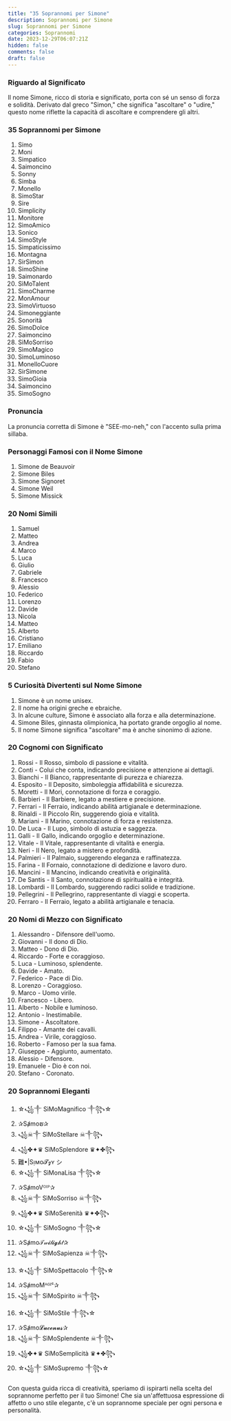 ```yaml
---
title: "35 Soprannomi per Simone"
description: Soprannomi per Simone
slug: Soprannomi per Simone
categories: Soprannomi
date: 2023-12-29T06:07:21Z
hidden: false
comments: false
draft: false
---
```



### Riguardo al Significato

Il nome Simone, ricco di storia e significato, porta con sé un senso di forza e solidità. Derivato dal greco "Simon," che significa "ascoltare" o "udire," questo nome riflette la capacità di ascoltare e comprendere gli altri.

### 35 Soprannomi per Simone

1. Simo
2. Moni
3. Simpatico
4. Saimoncino
5. Sonny
6. Simba
7. Monello
8. SimoStar
9. Sire
10. Simplicity
11. Monitore
12. SìmoAmico
13. Sonico
14. SimoStyle
15. Simpaticissimo
16. Montagna
17. SirSimon
18. SimoShine
19. Saimonardo
20. SìMoTalent
21. SimoCharme
22. MonAmour
23. SimoVirtuoso
24. Sìmoneggiante
25. Sonorità
26. SimoDolce
27. Saimoncino
28. SìMoSorriso
29. SìmoMagico
30. SimoLuminoso
31. MonelloCuore
32. SirSimone
33. SimoGioia
34. Saimoncino
35. SìmoSogno

### Pronuncia

La pronuncia corretta di Simone è "SEE-mo-neh," con l'accento sulla prima sillaba.

### Personaggi Famosi con il Nome Simone

1. Simone de Beauvoir
2. Simone Biles
3. Simone Signoret
4. Simone Weil
5. Simone Missick

### 20 Nomi Simili

1. Samuel
2. Matteo
3. Andrea
4. Marco
5. Luca
6. Giulio
7. Gabriele
8. Francesco
9. Alessio
10. Federico
11. Lorenzo
12. Davide
13. Nicola
14. Matteo
15. Alberto
16. Cristiano
17. Emiliano
18. Riccardo
19. Fabio
20. Stefano

### 5 Curiosità Divertenti sul Nome Simone

1. Simone è un nome unisex.
2. Il nome ha origini greche e ebraiche.
3. In alcune culture, Simone è associato alla forza e alla determinazione.
4. Simone Biles, ginnasta olimpionica, ha portato grande orgoglio al nome.
5. Il nome Simone significa "ascoltare" ma è anche sinonimo di azione.

### 20 Cognomi con Significato

1. Rossi - Il Rosso, simbolo di passione e vitalità.
2. Conti - Colui che conta, indicando precisione e attenzione ai dettagli.
3. Bianchi - Il Bianco, rappresentante di purezza e chiarezza.
4. Esposito - Il Deposito, simboleggia affidabilità e sicurezza.
5. Moretti - Il Mori, connotazione di forza e coraggio.
6. Barbieri - Il Barbiere, legato a mestiere e precisione.
7. Ferrari - Il Ferraio, indicando abilità artigianale e determinazione.
8. Rinaldi - Il Piccolo Rin, suggerendo gioia e vitalità.
9. Mariani - Il Marino, connotazione di forza e resistenza.
10. De Luca - Il Lupo, simbolo di astuzia e saggezza.
11. Galli - Il Gallo, indicando orgoglio e determinazione.
12. Vitale - Il Vitale, rappresentante di vitalità e energia.
13. Neri - Il Nero, legato a mistero e profondità.
14. Palmieri - Il Palmaio, suggerendo eleganza e raffinatezza.
15. Farina - Il Fornaio, connotazione di dedizione e lavoro duro.
16. Mancini - Il Mancino, indicando creatività e originalità.
17. De Santis - Il Santo, connotazione di spiritualità e integrità.
18. Lombardi - Il Lombardo, suggerendo radici solide e tradizione.
19. Pellegrini - Il Pellegrino, rappresentante di viaggi e scoperta.
20. Ferraro - Il Ferraio, legato a abilità artigianale e tenacia.

### 20 Nomi di Mezzo con Significato

1. Alessandro - Difensore dell'uomo.
2. Giovanni - Il dono di Dio.
3. Matteo - Dono di Dio.
4. Riccardo - Forte e coraggioso.
5. Luca - Luminoso, splendente.
6. Davide - Amato.
7. Federico - Pace di Dio.
8. Lorenzo - Coraggioso.
9. Marco - Uomo virile.
10. Francesco - Libero.
11. Alberto - Nobile e luminoso.
12. Antonio - Inestimabile.
13. Simone - Ascoltatore.
14. Filippo - Amante dei cavalli.
15. Andrea - Virile, coraggioso.
16. Roberto - Famoso per la sua fama.
17. Giuseppe - Aggiunto, aumentato.
18. Alessio - Difensore.
19. Emanuele - Dio è con noi.
20. Stefano - Coronato.

### 20 Soprannomi Eleganti

1. ☆꧁༒ SìMoMagnifico ༒꧂☆
2. ✰Sⱥmoຮ✰
3. ꧁☠︎༒ SìMoStellare ☠︎༒꧂
4. ꧁✤✦♛ SìMoSplendore ♛✦✤꧂
5. 難•|Sᴉᴍᴏ𝓣𝔃ʏ シ︎
6. ☆꧁༒ SìMonaLisa ༒꧂☆
7. ✰SⱥmoVᴼᴵᴾ✰
8. ꧁☠︎༒ SìMoSorriso ☠︎༒꧂
9. ꧁✤✦♛ SìMoSerenità ♛✦✤꧂
10. ☆꧁༒ SìMoSogno ༒꧂☆
11. ✰Sⱥmo𝒯𝓌𝓲𝓁𝓲𝓰𝒽𝓉✰
12. ꧁☠︎༒ SìMoSapienza ☠︎༒꧂
13. ☆꧁༒ SìMoSpettacolo ༒꧂☆
14. ✰SⱥmoMᴬᴳᴵᶜ✰
15. ꧁☠︎༒ SìMoSpirito ☠︎༒꧂
16. ☆꧁༒ SìMoStile ༒꧂☆
17. ✰Sⱥmo𝓛𝓾𝓬𝓮𝓷𝓾𝓼✰
18. ꧁☠︎༒ SìMoSplendente ☠︎༒꧂
19. ꧁✤✦♛ SìMoSemplicità ♛✦✤꧂
20. ☆꧁༒ SìMoSupremo ༒꧂☆

Con questa guida ricca di creatività, speriamo di ispirarti nella scelta del soprannome perfetto per il tuo Simone! Che sia un'affettuosa espressione di affetto o uno stile elegante, c'è un soprannome speciale per ogni persona e personalità.